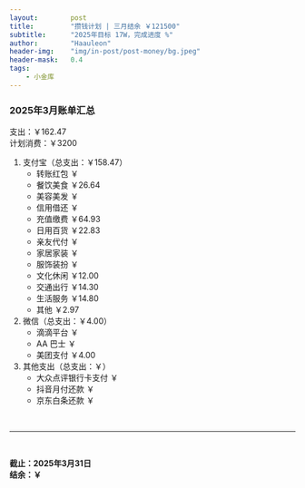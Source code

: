 ```yaml
---
layout:        post
title:         "攒钱计划 | 三月结余 ￥121500"
subtitle:      "2025年目标 17W，完成进度 %"
author:        "Haauleon"
header-img:    "img/in-post/post-money/bg.jpeg"
header-mask:   0.4
tags:
    - 小金库
---
```


### 2025年3月账单汇总             
支出：￥162.47         
计划消费：￥3200        

1. 支付宝（总支出：￥158.47）   
    - 转账红包 ￥   
    - 餐饮美食 ￥26.64    
    - 美容美发 ￥     
    - 信用借还 ￥    
    - 充值缴费 ￥64.93     
    - 日用百货 ￥22.83      
    - 亲友代付 ￥     
    - 家居家装 ￥    
    - 服饰装扮 ￥    
    - 文化休闲 ￥12.00    
    - 交通出行 ￥14.30
    - 生活服务 ￥14.80
    - 其他 ￥2.97    
2. 微信（总支出：￥4.00）      
    - 滴滴平台 ￥   
    - AA 巴士 ￥    
    - 美团支付 ￥4.00       
3. 其他支出（总支出：￥）     
    - 大众点评银行卡支付 ￥    
    - 抖音月付还款 ￥    
    - 京东白条还款 ￥   

<br>

---

<br>

**截止：2025年3月31日**      
**结余：￥**        


